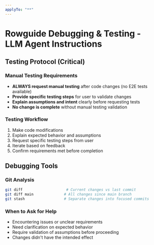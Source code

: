 ```yaml
---
applyTo: "**"
---
```


# Rowguide Debugging & Testing - LLM Agent Instructions

## Testing Protocol (Critical)

### Manual Testing Requirements
- **ALWAYS request manual testing** after code changes (no E2E tests available)
- **Provide specific testing steps** for user to validate changes
- **Explain assumptions and intent** clearly before requesting tests
- **No change is complete** without manual testing validation

### Testing Workflow
1. Make code modifications
2. Explain expected behavior and assumptions
3. Request specific testing steps from user
4. Iterate based on feedback
5. Confirm requirements met before completion

## Debugging Tools

### Git Analysis
```bash
git diff                    # Current changes vs last commit
git diff main              # All changes since main branch
git stash                  # Separate changes into focused commits
```

### When to Ask for Help
- Encountering issues or unclear requirements
- Need clarification on expected behavior
- Require validation of assumptions before proceeding
- Changes didn't have the intended effect